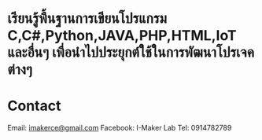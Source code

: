 # เรียนรู้พื้นฐานการเขียนโปรแกรม C,C#,Python,JAVA,PHP,HTML,IoT และอื่นๆ เพื่อนำไปประยุกต์ใช้ในการพัฒนาโปรเจคต่างๆ

# Contact
Email: imakerce@gmail.com   Facebook: I-Maker Lab   Tel: 0914782789

